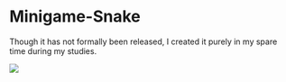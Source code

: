 # Minigame-Snake

Though it has not formally been released, I created it purely in my spare time during my studies. 

<img src="https://github.com/KazrailDxD/Fox-Jump-Run/blob/main/Haupmen%C3%BC%20Fox%20%26%20Run.jpg" > 
